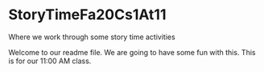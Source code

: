 # StoryTimeFa20Cs1At11
Where we work through some story time activities


Welcome to our readme file. We are going to have some fun with this.
This is for our 11:00 AM class.